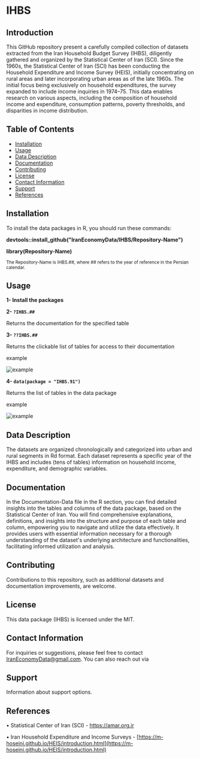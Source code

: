 # IHBS
## Introduction
 This GitHub repository present a carefully compiled collection of datasets extracted from the Iran Household Budget Survey (IHBS), diligently gathered and organized by the Statistical Center of Iran (SCI).
 Since the 1960s, the Statistical Center of Iran (SCI) has been conducting the Household Expenditure and Income Survey (HEIS), initially concentrating on rural areas and later incorporating urban areas as of the late 1960s. The initial focus being exclusively on household expenditures, the survey expanded to include income inquiries in 1974–75.
 This data enables research on various aspects, including the composition of household income and expenditure, consumption patterns, poverty thresholds, and disparities in income distribution.
## Table of Contents

- [Installation](#installation)
- [Usage](#usage)
- [Data Description](#data-description)
- [Documentation](#documentation)
- [Contributing](#contributing)
- [License](#license)
- [Contact Information](#contact-information)
- [Support](#support)
- [References](#references)

## Installation <a name="installation"></a>

To install the data packages in R, you should run these commands:

**devtools::install_github("IranEconomyData/IHBS/Repository-Name")**

**library(Repository-Name)**

<small>The Repository-Name is IHBS.##, where ## refers to the year of reference in the Persian calendar.</small>


## Usage <a name="usage"></a>

**1- Install the packages**

**2- `?IHBS.##`**

Returns the documentation for the specified table

**3- `??IHBS.##`**

Returns the clickable list of tables for access to their documentation

  example

   ![example](https://github.com/IranEconomyData/IHBS/blob/main/example.png)

**4- `data(package = "IHBS.91")`**

Returns the list of tables in the data package

  example

   ![example](https://github.com/IranEconomyData/IHBS/blob/main/example2.png)
    
## Data Description <a name="data-description"></a>

The datasets are organized chronologically and categorized into urban and rural segments in Rd format. Each dataset represents a specific year of the IHBS and includes (tens of tables) information on household income, expenditure, and demographic variables.

## Documentation <a name="documentation"></a>

In the Documentation-Data file in the R section, you can find detailed insights into the tables and columns of the data package, based on the Statistical Center of Iran. You will find comprehensive explanations, definitions, and insights into the structure and purpose of each table and column, empowering you to navigate and utilize the data effectively. It provides users with essential information necessary for a thorough understanding of the dataset's underlying architecture and functionalities, facilitating informed utilization and analysis.

## Contributing <a name="contributing"></a>

Contributions to this repository, such as additional datasets and documentation improvements, are welcome.

## License <a name="license"></a>

This data package (IHBS) is licensed under the MIT.

## Contact Information <a name="contact-information"></a>

For inquiries or suggestions, please feel free to contact [IranEconomyData@gmail.com](mailto:IranEconomyData@gmail.com). You can also reach out via

## Support <a name="support"></a>

Information about support options.

## References <a name="references"></a>

•	Statistical Center of Iran (SCI) - https://amar.org.ir

•	Iran Household Expenditure and Income Surveys - [https://m-hoseini.github.io/HEIS/introduction.html](https://m-hoseini.github.io/HEIS/introduction.html)




